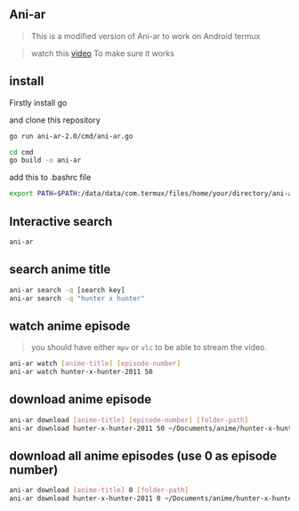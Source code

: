 ## Ani-ar

> This is a modified version of Ani-ar to work on Android termux
 
> watch this [video](https://go.screenpal.com/player/cZlhDJnno5o?title=0) To make sure it works
## install
Firstly install go

and clone this repository 

```bash
go run ani-ar-2.0/cmd/ani-ar.go
```
```bash
cd cmd
go build -o ani-ar
```
add this to .bashrc file
```bash
export PATH=$PATH:/data/data/com.termux/files/home/your/directory/ani-ar-2.0/cmd
```

## Interactive search

```bash
ani-ar
```

## search anime title

```bash
ani-ar search -q [search key]
ani-ar search -q "hunter x hunter"
```

## watch anime episode

> you should have either `mpv` or `vlc` to be able to stream the video.

```bash
ani-ar watch [anime-title] [episode-number]
ani-ar watch hunter-x-hunter-2011 50
```


## download anime episode

```bash
ani-ar download [anime-title] [episode-number] [folder-path]
ani-ar download hunter-x-hunter-2011 50 ~/Documents/anime/hunter-x-hunter/
```

## download all anime episodes (use 0 as episode number)

```bash
ani-ar download [anime-title] 0 [folder-path]
ani-ar download hunter-x-hunter-2011 0 ~/Documents/anime/hunter-x-hunter/
```


